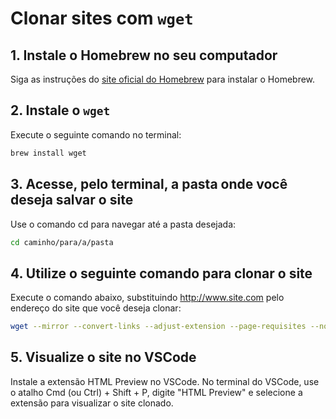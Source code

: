 # Clonar sites com `wget`

## 1. Instale o Homebrew no seu computador

Siga as instruções do [site oficial do Homebrew](https://brew.sh/) para instalar o Homebrew.

## 2. Instale o `wget`

Execute o seguinte comando no terminal:

```bash
brew install wget
```

## 3. Acesse, pelo terminal, a pasta onde você deseja salvar o site

Use o comando cd para navegar até a pasta desejada:

```bash
cd caminho/para/a/pasta
```

## 4. Utilize o seguinte comando para clonar o site

Execute o comando abaixo, substituindo http://www.site.com pelo endereço do site que você deseja clonar:

```bash
wget --mirror --convert-links --adjust-extension --page-requisites --no-parent http://www.site.com
```

## 5. Visualize o site no VSCode

Instale a extensão HTML Preview no VSCode.
No terminal do VSCode, use o atalho Cmd (ou Ctrl) + Shift + P, digite "HTML Preview" e selecione a extensão para visualizar o site clonado.
